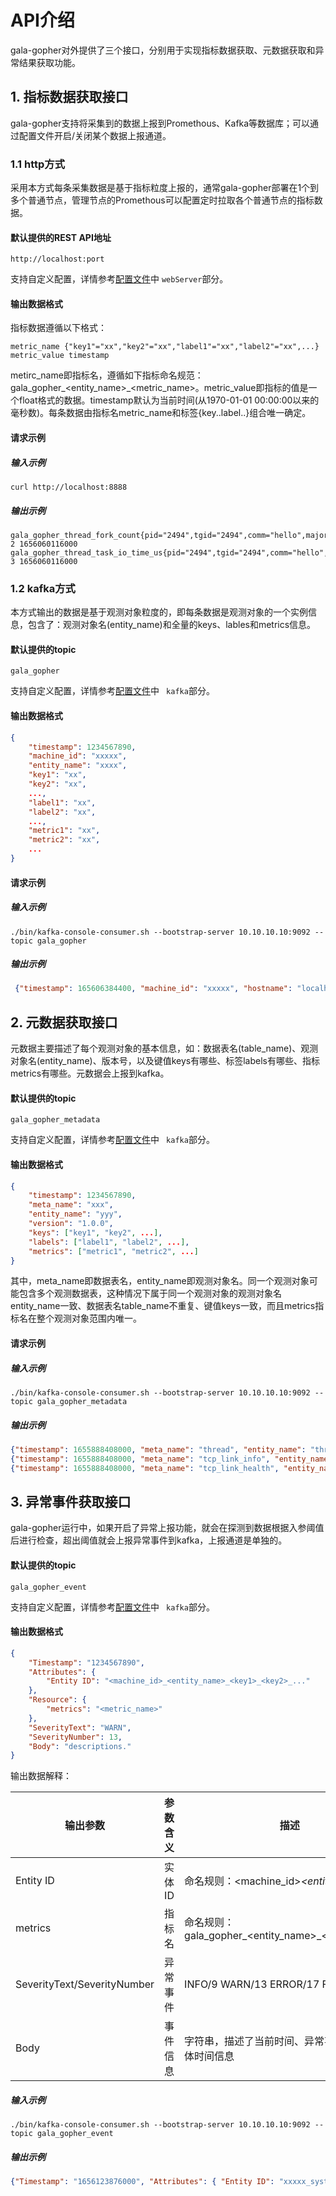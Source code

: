 # API介绍

gala-gopher对外提供了三个接口，分别用于实现指标数据获取、元数据获取和异常结果获取功能。



## 1. 指标数据获取接口

gala-gopher支持将采集到的数据上报到Promethous、Kafka等数据库；可以通过配置文件开启/关闭某个数据上报通道。

### 1.1 http方式

采用本方式每条采集数据是基于指标粒度上报的，通常gala-gopher部署在1个到多个普通节点，管理节点的Promethous可以配置定时拉取各个普通节点的指标数据。

#### 默认提供的REST API地址

```http
http://localhost:port
```

支持自定义配置，详情参考[配置文件](conf_introduction.md)中 `webServer`部分。

#### 输出数据格式

指标数据遵循以下格式：

```basic
metric_name {"key1"="xx","key2"="xx","label1"="xx","label2"="xx",...} metric_value timestamp
```

metirc_name即指标名，遵循如下指标命名规范：gala_gopher_<entity_name>_<metric_name>。metric_value即指标的值是一个float格式的数据。timestamp默认为当前时间(从1970-01-01 00:00:00以来的毫秒数)。每条数据由指标名metric_name和标签{key..label..}组合唯一确定。

#### 请求示例

##### 输入示例

```shell
curl http://localhost:8888
```

##### 输出示例

```basic
gala_gopher_thread_fork_count{pid="2494",tgid="2494",comm="hello",major="8",minor="0",machine_id="xxxxx",hostname="localhost.master"} 2 1656060116000
gala_gopher_thread_task_io_time_us{pid="2494",tgid="2494",comm="hello",major="8",minor="0",machine_id="xxxxx",hostname="localhost.master"} 3 1656060116000
```

### 1.2 kafka方式

本方式输出的数据是基于观测对象粒度的，即每条数据是观测对象的一个实例信息，包含了：观测对象名(entity_name)和全量的keys、lables和metrics信息。

#### 默认提供的topic

```basic
gala_gopher
```

支持自定义配置，详情参考[配置文件](conf_introduction.md)中 ` kafka`部分。

#### 输出数据格式

```json
{
    "timestamp": 1234567890,
    "machine_id": "xxxxx",
    "entity_name": "xxxx",
    "key1": "xx",
    "key2": "xx",
    ...,
    "label1": "xx",
    "label2": "xx",
    ...,
    "metric1": "xx",
    "metric2": "xx",
    ...
}
```

#### 请求示例

##### 输入示例

```shell
./bin/kafka-console-consumer.sh --bootstrap-server 10.10.10.10:9092 --topic gala_gopher
```

##### 输出示例

```json
 {"timestamp": 165606384400, "machine_id": "xxxxx", "hostname": "localhost.master", "entity_name": "thread", "pid": "2494", "tgid": "2494", "comm": "hello", "major": "8", "minor": "0", "fd_count": "2", "task_io_wait_time_us": "1", "task_io_count": "2", "task_io_time_us": "3", "task_hang_count": "4"}
```



## 2. 元数据获取接口

元数据主要描述了每个观测对象的基本信息，如：数据表名(table_name)、观测对象名(entity_name)、版本号，以及键值keys有哪些、标签labels有哪些、指标metrics有哪些。元数据会上报到kafka。

#### 默认提供的topic

```basic
gala_gopher_metadata
```

支持自定义配置，详情参考[配置文件](conf_introduction.md)中 ` kafka`部分。

#### 输出数据格式

```json
{
	"timestamp": 1234567890,
	"meta_name": "xxx",
	"entity_name": "yyy",
	"version": "1.0.0",
	"keys": ["key1", "key2", ...],
	"labels": ["label1", "label2", ...],
	"metrics": ["metric1", "metric2", ...]
}
```

其中，meta_name即数据表名，entity_name即观测对象名。同一个观测对象可能包含多个观测数据表，这种情况下属于同一个观测对象的观测对象名entity_name一致、数据表名table_name不重复、键值keys一致，而且metrics指标名在整个观测对象范围内唯一。

#### 请求示例

##### 输入示例

```shell
./bin/kafka-console-consumer.sh --bootstrap-server 10.10.10.10:9092 --topic gala_gopher_metadata
```

##### 输出示例

```json
{"timestamp": 1655888408000, "meta_name": "thread", "entity_name": "thread", "version": "1.0.0", "keys": ["machine_id", "pid"], "labels": ["hostname", "tgid", "comm", "major", "minor"], "metrics": ["fork_count", "task_io_wait_time_us", "task_io_count", "task_io_time_us", "task_hang_count"]}
{"timestamp": 1655888408000, "meta_name": "tcp_link_info", "entity_name": "tcp_link", "version": "1.0.0", "keys": ["machine_id", "tgid", "role", "client_ip", "server_ip", "client_port", "server_port", "protocol"], "labels": ["hostname"], "metrics": ["rx_bytes", "tx_bytes", ...]}
{"timestamp": 1655888408000, "meta_name": "tcp_link_health", "entity_name": "tcp_link", "version": "1.0.0", "keys": ["machine_id", "tgid", "role", "client_ip", "server_ip", "client_port", "server_port", "protocol"], "labels": ["hostname"], "metrics": ["segs_in", "segs_out", "retran_packets", ...]}
```



## 3. 异常事件获取接口

gala-gopher运行中，如果开启了异常上报功能，就会在探测到数据根据入参阈值后进行检查，超出阈值就会上报异常事件到kafka，上报通道是单独的。

#### 默认提供的topic

```basic
gala_gopher_event
```

支持自定义配置，详情参考[配置文件](conf_introduction.md)中 ` kafka`部分。

#### 输出数据格式

```json
{
	"Timestamp": "1234567890",
	"Attributes": {
		"Entity ID": "<machine_id>_<entity_name>_<key1>_<key2>_..."
	},
	"Resource": {
		"metrics": "<metric_name>"
	},
	"SeverityText": "WARN",
	"SeverityNumber": 13,
	"Body": "descriptions."
}
```

输出数据解释：

| 输出参数                    | 参数含义 | 描述                                                   |
| --------------------------- | -------- | ------------------------------------------------------ |
| Entity ID                   | 实体ID   | 命名规则：<machine_id>_<entity_name>_<key1>_<key2>_... |
| metrics                     | 指标名   | 命名规则：gala_gopher_<entity_name>_<metric_name>      |
| SeverityText/SeverityNumber | 异常事件 | INFO/9   WARN/13   ERROR/17   FATAL/21                 |
| Body                        | 事件信息 | 字符串，描述了当前时间、异常事件等级以及具体时间信息   |

##### 输入示例

```shell
./bin/kafka-console-consumer.sh --bootstrap-server 10.10.10.10:9092 --topic gala_gopher_event
```

##### 输出示例

```json
{"Timestamp": "1656123876000", "Attributes": { "Entity ID": "xxxxx_system_disk_/honme"}, "Resource": { "metrics": "gala_gopher_system_disk_block_userd_per"}, "SeverityText": "WARN","SeverityNumber": 13,"Body": "Sat Jun 25 10:24:36 2022 WARN Entity(/home) Too many Blocks used(82%)."}
```

